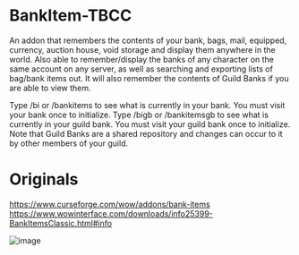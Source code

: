 # BankItem-TBCC
An addon that remembers the contents of your bank, bags, mail, equipped, currency, auction house, void storage and display them anywhere in the world. Also able to remember/display the banks of any character on the same account on any server, as well as searching and exporting lists of bag/bank items out. It will also remember the contents of Guild Banks if you are able to view them.

Type /bi or /bankitems to see what is currently in your bank. You must visit your bank once to initialize.
Type /bigb or /bankitemsgb to see what is currently in your guild bank. You must visit your guild bank once to initialize. Note that Guild Banks are a shared repository and changes can occur to it by other members of your guild.


# Originals
https://www.curseforge.com/wow/addons/bank-items
https://www.wowinterface.com/downloads/info25399-BankItemsClassic.html#info

![image](https://user-images.githubusercontent.com/85767653/124339918-e0137d00-dbb1-11eb-8dd7-c2fcca9523bd.png)
